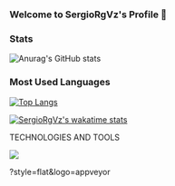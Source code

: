 ### Welcome to SergioRgVz's Profile 👋

<!--
**SergioRgVz/SergioRgVz** is a ✨ _special_ ✨ repository because its `README.md` (this file) appears on your GitHub profile.

Here are some ideas to get you started:

- 🔭 I’m currently working on ...
- 🌱 I’m currently learning ...
- 👯 I’m looking to collaborate on ...
- 🤔 I’m looking for help with ...
- 💬 Ask me about ...
- 📫 How to reach me: ...
- 😄 Pronouns: ...
- ⚡ Fun fact: ...
-->

### Stats

![Anurag's GitHub stats](https://github-readme-stats.vercel.app/api?username=SergioRgVz&show_icons=true&theme=cobalt)

### Most Used Languages

[![Top Langs](https://github-readme-stats.vercel.app/api/top-langs/?username=SergioRgVz&layout=compact&theme=cobalt)](https://github.com/anuraghazra/github-readme-stats)


[![SergioRgVz's wakatime stats](https://github-readme-stats.vercel.app/api/wakatime?username=SergioRgVz)](https://github.com/anuraghazra/github-readme-stats)



 TECHNOLOGIES AND TOOLS
 
 ![](https://img.shields.io/badge/Code-C++-informational?style=flat&logo=appveyor&logoColor=white&color=2bbc8a)

?style=flat&logo=appveyor

